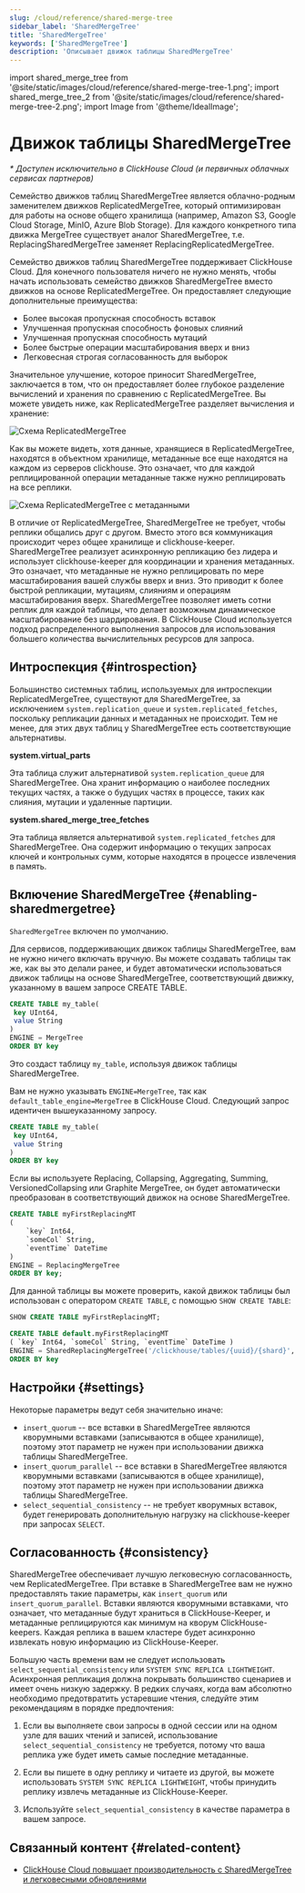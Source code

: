 ```yaml
---
slug: /cloud/reference/shared-merge-tree
sidebar_label: 'SharedMergeTree'
title: 'SharedMergeTree'
keywords: ['SharedMergeTree']
description: 'Описывает движок таблицы SharedMergeTree'
---
```


import shared_merge_tree from '@site/static/images/cloud/reference/shared-merge-tree-1.png';
import shared_merge_tree_2 from '@site/static/images/cloud/reference/shared-merge-tree-2.png';
import Image from '@theme/IdealImage';



# Движок таблицы SharedMergeTree

*\* Доступен исключительно в ClickHouse Cloud (и первичных облачных сервисах партнеров)*

Семейство движков таблиц SharedMergeTree является облачно-родным заменителем движков ReplicatedMergeTree, который оптимизирован для работы на основе общего хранилища (например, Amazon S3, Google Cloud Storage, MinIO, Azure Blob Storage). Для каждого конкретного типа движка MergeTree существует аналог SharedMergeTree, т.е. ReplacingSharedMergeTree заменяет ReplacingReplicatedMergeTree.

Семейство движков таблиц SharedMergeTree поддерживает ClickHouse Cloud. Для конечного пользователя ничего не нужно менять, чтобы начать использовать семейство движков SharedMergeTree вместо движков на основе ReplicatedMergeTree. Он предоставляет следующие дополнительные преимущества:

- Более высокая пропускная способность вставок
- Улучшенная пропускная способность фоновых слияний
- Улучшенная пропускная способность мутаций
- Более быстрые операции масштабирования вверх и вниз
- Легковесная строгая согласованность для выборок

Значительное улучшение, которое приносит SharedMergeTree, заключается в том, что он предоставляет более глубокое разделение вычислений и хранения по сравнению с ReplicatedMergeTree. Вы можете увидеть ниже, как ReplicatedMergeTree разделяет вычисления и хранение:

<Image img={shared_merge_tree} alt="Схема ReplicatedMergeTree" size="md"  />

Как вы можете видеть, хотя данные, хранящиеся в ReplicatedMergeTree, находятся в объектном хранилище, метаданные все еще находятся на каждом из серверов clickhouse. Это означает, что для каждой реплицированной операции метаданные также нужно реплицировать на все реплики.

<Image img={shared_merge_tree_2} alt="Схема ReplicatedMergeTree с метаданными" size="md"  />

В отличие от ReplicatedMergeTree, SharedMergeTree не требует, чтобы реплики общались друг с другом. Вместо этого вся коммуникация происходит через общее хранилище и clickhouse-keeper. SharedMergeTree реализует асинхронную репликацию без лидера и использует clickhouse-keeper для координации и хранения метаданных. Это означает, что метаданные не нужно реплицировать по мере масштабирования вашей службы вверх и вниз. Это приводит к более быстрой репликации, мутациям, слияниям и операциям масштабирования вверх. SharedMergeTree позволяет иметь сотни реплик для каждой таблицы, что делает возможным динамическое масштабирование без шардирования. В ClickHouse Cloud используется подход распределенного выполнения запросов для использования большего количества вычислительных ресурсов для запроса.

## Интроспекция {#introspection}

Большинство системных таблиц, используемых для интроспекции ReplicatedMergeTree, существуют для SharedMergeTree, за исключением `system.replication_queue` и `system.replicated_fetches`, поскольку репликации данных и метаданных не происходит. Тем не менее, для этих двух таблиц у SharedMergeTree есть соответствующие альтернативы.

**system.virtual_parts**

Эта таблица служит альтернативой `system.replication_queue` для SharedMergeTree. Она хранит информацию о наиболее последних текущих частях, а также о будущих частях в процессе, таких как слияния, мутации и удаленные партиции.

**system.shared_merge_tree_fetches**

Эта таблица является альтернативой `system.replicated_fetches` для SharedMergeTree. Она содержит информацию о текущих запросах ключей и контрольных сумм, которые находятся в процессе извлечения в память.

## Включение SharedMergeTree {#enabling-sharedmergetree}

`SharedMergeTree` включен по умолчанию.

Для сервисов, поддерживающих движок таблицы SharedMergeTree, вам не нужно ничего включать вручную. Вы можете создавать таблицы так же, как вы это делали ранее, и будет автоматически использоваться движок таблицы на основе SharedMergeTree, соответствующий движку, указанному в вашем запросе CREATE TABLE.

```sql
CREATE TABLE my_table(
 key UInt64,
 value String
)
ENGINE = MergeTree
ORDER BY key
```

Это создаст таблицу `my_table`, используя движок таблицы SharedMergeTree.

Вам не нужно указывать `ENGINE=MergeTree`, так как `default_table_engine=MergeTree` в ClickHouse Cloud. Следующий запрос идентичен вышеуказанному запросу.

```sql
CREATE TABLE my_table(
 key UInt64,
 value String
)
ORDER BY key
```

Если вы используете Replacing, Collapsing, Aggregating, Summing, VersionedCollapsing или Graphite MergeTree, он будет автоматически преобразован в соответствующий движок на основе SharedMergeTree.

```sql
CREATE TABLE myFirstReplacingMT
(
    `key` Int64,
    `someCol` String,
    `eventTime` DateTime
)
ENGINE = ReplacingMergeTree
ORDER BY key;
```

Для данной таблицы вы можете проверить, какой движок таблицы был использован с оператором `CREATE TABLE`, с помощью `SHOW CREATE TABLE`:
``` sql
SHOW CREATE TABLE myFirstReplacingMT;
```

```sql
CREATE TABLE default.myFirstReplacingMT
( `key` Int64, `someCol` String, `eventTime` DateTime )
ENGINE = SharedReplacingMergeTree('/clickhouse/tables/{uuid}/{shard}', '{replica}')
ORDER BY key
```

## Настройки {#settings}

Некоторые параметры ведут себя значительно иначе:

- `insert_quorum` -- все вставки в SharedMergeTree являются кворумными вставками (записываются в общее хранилище), поэтому этот параметр не нужен при использовании движка таблицы SharedMergeTree.
- `insert_quorum_parallel` -- все вставки в SharedMergeTree являются кворумными вставками (записываются в общее хранилище), поэтому этот параметр не нужен при использовании движка таблицы SharedMergeTree.
- `select_sequential_consistency` -- не требует кворумных вставок, будет генерировать дополнительную нагрузку на clickhouse-keeper при запросах `SELECT`.

## Согласованность {#consistency}

SharedMergeTree обеспечивает лучшую легковесную согласованность, чем ReplicatedMergeTree. При вставке в SharedMergeTree вам не нужно предоставлять такие параметры, как `insert_quorum` или `insert_quorum_parallel`. Вставки являются кворумными вставками, что означает, что метаданные будут храниться в ClickHouse-Keeper, и метаданные реплицируются как минимум на кворум ClickHouse-keepers. Каждая реплика в вашем кластере будет асинхронно извлекать новую информацию из ClickHouse-Keeper.

Большую часть времени вам не следует использовать `select_sequential_consistency` или `SYSTEM SYNC REPLICA LIGHTWEIGHT`. Асинхронная репликация должна покрывать большинство сценариев и имеет очень низкую задержку. В редких случаях, когда вам абсолютно необходимо предотвратить устаревшие чтения, следуйте этим рекомендациям в порядке предпочтения:

1. Если вы выполняете свои запросы в одной сессии или на одном узле для ваших чтений и записей, использование `select_sequential_consistency` не требуется, потому что ваша реплика уже будет иметь самые последние метаданные.

2. Если вы пишете в одну реплику и читаете из другой, вы можете использовать `SYSTEM SYNC REPLICA LIGHTWEIGHT`, чтобы принудить реплику извлечь метаданные из ClickHouse-Keeper.

3. Используйте `select_sequential_consistency` в качестве параметра в вашем запросе.

## Связанный контент {#related-content}

- [ClickHouse Cloud повышает производительность с SharedMergeTree и легковесными обновлениями](https://clickhouse.com/blog/clickhouse-cloud-boosts-performance-with-sharedmergetree-and-lightweight-updates)
